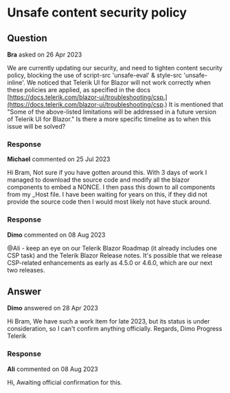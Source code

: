 # Unsafe content security policy

## Question

**Bra** asked on 26 Apr 2023

We are currently updating our security, and need to tighten content security policy, blocking the use of script-src 'unsafe-eval' & style-src 'unsafe-inline'. We noticed that Telerik UI for Blazor will not work correctly when these policies are applied, as specified in the docs [https://docs.telerik.com/blazor-ui/troubleshooting/csp.](https://docs.telerik.com/blazor-ui/troubleshooting/csp.) It is mentioned that "Some of the above-listed limitations will be addressed in a future version of Telerik UI for Blazor." Is there a more specific timeline as to when this issue will be solved?

### Response

**Michael** commented on 25 Jul 2023

Hi Bram, Not sure if you have gotten around this. With 3 days of work I managed to download the source code and modify all the blazor components to embed a NONCE. I then pass this down to all components from my _Host file. I have been waiting for years on this, if they did not provide the source code then I would most likely not have stuck around.

### Response

**Dimo** commented on 08 Aug 2023

@Ali - keep an eye on our Telerik Blazor Roadmap (it already includes one CSP task) and the Telerik Blazor Release notes. It's possible that we release CSP-related enhancements as early as 4.5.0 or 4.6.0, which are our next two releases.

## Answer

**Dimo** answered on 28 Apr 2023

Hi Bram, We have such a work item for late 2023, but its status is under consideration, so I can't confirm anything officially. Regards, Dimo Progress Telerik

### Response

**Ali** commented on 08 Aug 2023

Hi, Awaiting official confirmation for this.
